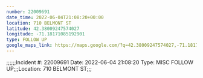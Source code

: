 ```yaml
---
number: 22009691
date_time: 2022-06-04T21:08:20+00:00
location: 710 BELMONT ST
latitude: 42.38009247574027
longitude: -71.18171085192901
type: FOLLOW UP
google_maps_link: https://maps.google.com/?q=42.38009247574027,-71.18171085192901
---
```


;;;;;;Incident #: 22009691  Date: 2022-06-04 21:08:20   Type: MISC FOLLOW UP;;;Location: 710 BELMONT ST;;;
